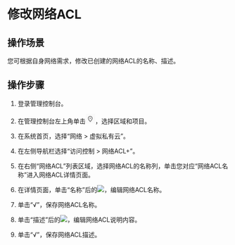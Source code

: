 # 修改网络ACL<a name="vpc_acl_0010"></a>

## 操作场景<a name="section66699152161428"></a>

您可根据自身网络需求，修改已创建的网络ACL的名称、描述。

## 操作步骤<a name="section25103352161542"></a>

1.  登录管理控制台。


1.  在管理控制台左上角单击![](figures/icon-region.png)，选择区域和项目。
2.  在系统首页，选择“网络 \> 虚拟私有云”。
3.  在左侧导航栏选择“访问控制 \> 网络ACL+”。
4.  在右侧“网络ACL”列表区域，选择网络ACL的名称列，单击您对应“网络ACL名称”进入网络ACL详情页面。
5.  在详情页面，单击“名称”后的![](figures/icon-edit-3.png)，编辑网络ACL名称。
6.  单击“√”，保存网络ACL名称。
7.  单击“描述”后的![](figures/icon-edit-3.png)，编辑网络ACL说明内容。
8.  单击“√”，保存网络ACL描述。

